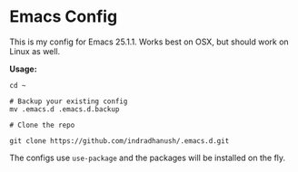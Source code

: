 Emacs Config
===

This is my config for Emacs 25.1.1. Works best on OSX, but should work
on Linux as well.

**Usage:**

```
cd ~

# Backup your existing config 
mv .emacs.d .emacs.d.backup

# Clone the repo

git clone https://github.com/indradhanush/.emacs.d.git
```

The configs use `use-package` and the packages will be installed on
the fly.
